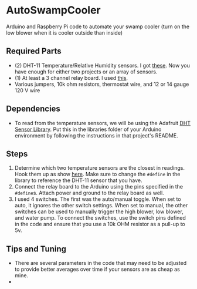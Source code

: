 # AutoSwampCooler
Arduino and Raspberry Pi code to automate your swamp cooler (turn on the low blower when it is cooler outside than inside)

## Required Parts
* (2) DHT-11 Temperature/Relative Humidity sensors. I got [these](https://www.amazon.com/gp/product/B007YE0SB6/ref=oh_aui_detailpage_o03_s00?ie=UTF8&psc=1). Now you have enough for either two projects or an array of sensors.
* (1) At least a 3 channel relay board. I used <a href="https://www.amazon.com/gp/product/B00KTEN3TM/ref=oh_aui_detailpage_o02_s00?ie=UTF8&psc=1">this</a>.
* Various jumpers, 10k ohm resistors, thermostat wire, and 12 or 14 gauge 120 V wire


## Dependencies
* To read from the temperature sensors, we will be using the Adafruit <a href="https://github.com/adafruit/DHT-sensor-library">DHT Sensor Library</a>. Put this in the libraries folder of your Arduino environment by following the instructions in that project's README.

## Steps
1. Determine which two temperature sensors are the closest in readings. Hook them up as show [here](https://learn.adafruit.com/dht/connecting-to-a-dhtxx-sensor). Make sure to change the <code>#define</code> in the library to reference the DHT-11 sensor that you have.
2. Connect the relay board to the Arduino using the pins specified in the <code>#define</code>s. Attach power and ground to the relay board as well.
3. I used 4 switches. The first was the auto/manual toggle. When set to auto, it ignores the other switch settings. When set to manual, the other switches can be used to manually trigger the high blower, low blower, and water pump. To connect the switches, use the switch pins defined in the code and ensure that you use a 10k OHM resistor as a pull-up to 5v.


## Tips and Tuning
- There are several parameters in the code that may need to be adjusted to provide better averages over time if your sensors are as cheap as mine.
- 


